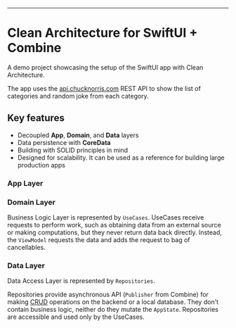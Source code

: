 ---

# Clean Architecture for SwiftUI + Combine

A demo project showcasing the setup of the SwiftUI app with Clean Architecture.

The app uses the [api.chucknorris.com](https://api.chucknorris.io/jokes/) REST API to show the list of categories and random joke from each category.

## Key features
* Decoupled **App**, **Domain**, and **Data** layers
* Data persistence with **CoreData**
* Building with SOLID principles in mind
* Designed for scalability. It can be used as a reference for building large production apps


### App Layer


### Domain Layer

Business Logic Layer is represented by `UseCases`. 
UseCases receive requests to perform work, such as obtaining data from an external source or making computations, but they never return data back directly. Instead, the `ViewModel` requests the data and adds the request to bag of cancellables.


### Data Layer

Data Access Layer is represented by `Repositories`.

Repositories provide asynchronous API (`Publisher` from Combine) for making [CRUD](https://en.wikipedia.org/wiki/Create,_read,_update_and_delete) operations on the backend or a local database. They don't contain business logic, neither do they mutate the `AppState`. Repositories are accessible and used only by the UseCases.
